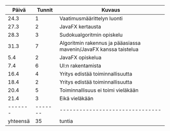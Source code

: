 ﻿Päivä	|Tunnit	|Kuvaus				
|-------|-------|-------------------------------|
|24.3	|1	|Vaatimusmäärittelyn luonti	|
|27.3	|2	|JavaFX kertausta		|
|28.3	|3	|Sudokualgoritmin opiskelu	|
|31.3 	|7  	|Algoritmin rakennus ja pääasiassa mavenin/JavaFX kanssa taistelua |
|5.4	|2	|JavaFX opiskelua		|
|7.4	|6	|UI:n rakentamista		|
|16.4 |4  |Yritys edistää toiminnallisuutta |
|18.4 |2  |Yritys edistää toiminnallisuutta |
|20.4 |5  |Toiminnallisuus ei toimi vieläkään |
|21.4 |3  |Eikä vieläkään |
|-------|-------|-------------------------------|
|yhteensä|35	|tuntia				|


